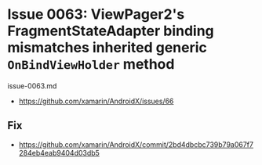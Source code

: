 # Issue 0063: ViewPager2's FragmentStateAdapter binding mismatches inherited generic `OnBindViewHolder` method

issue-0063.md

*   https://github.com/xamarin/AndroidX/issues/66


## Fix

*   https://github.com/xamarin/AndroidX/commit/2bd4dbcbc739b79a067f7284eb4eab9404d03db5
